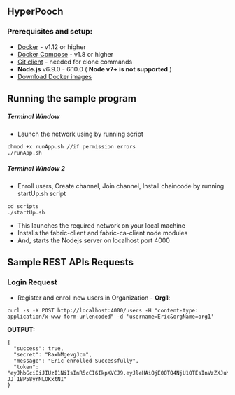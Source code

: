 ## HyperPooch

### Prerequisites and setup:

* [Docker](https://www.docker.com/products/overview) - v1.12 or higher
* [Docker Compose](https://docs.docker.com/compose/overview/) - v1.8 or higher
* [Git client](https://git-scm.com/downloads) - needed for clone commands
* **Node.js** v6.9.0 - 6.10.0 ( __Node v7+ is not supported__ )
* [Download Docker images](http://hyperledger-fabric.readthedocs.io/en/latest/samples.html#binaries)



## Running the sample program


##### Terminal Window 

* Launch the network using by running script

```
chmod +x runApp.sh //if permission errors
./runApp.sh
```
##### Terminal Window 2

* Enroll users, Create channel, Join channel, Install chaincode by running startUp.sh script

```
cd scripts
./startUp.sh
```
* This launches the required network on your local machine
* Installs the fabric-client and fabric-ca-client node modules
* And, starts the Nodejs server on localhost port 4000

## Sample REST APIs Requests

### Login Request

* Register and enroll new users in Organization - **Org1**:

`curl -s -X POST http://localhost:4000/users -H "content-type: application/x-www-form-urlencoded" -d 'username=Eric&orgName=org1'`

**OUTPUT:**

```
{
  "success": true,
  "secret": "RaxhMgevgJcm",
  "message": "Eric enrolled Successfully",
  "token": "eyJhbGciOiJIUzI1NiIsInR5cCI6IkpXVCJ9.eyJleHAiOjE0OTQ4NjU1OTEsInVzZXJuYW1lIjoiSmltIiwib3JnTmFtZSI6Im9yZzEiLCJpYXQiOjE0OTQ4NjE5OTF9.yWaJhFDuTvMQRaZIqg20Is5t-JJ_1BP58yrNLOKxtNI"
}
```

